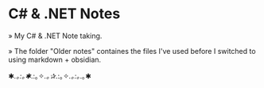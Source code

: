 # C# & .NET Notes
» My C# &amp; .NET Note taking.

» The folder "Older notes" containes the files I've used before I switched to using markdown + obsidian.

✱*.｡:｡✱*.:｡✧*.｡✰*.:｡✧*.｡:｡*.｡✱
